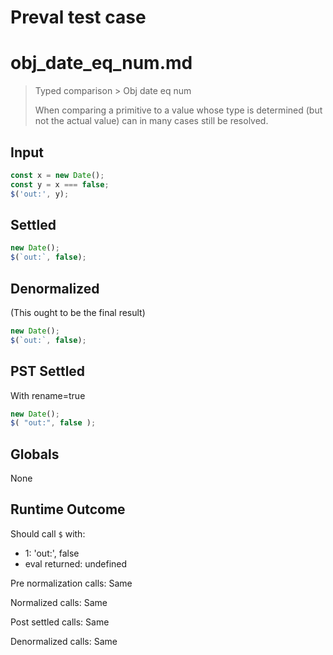 # Preval test case

# obj_date_eq_num.md

> Typed comparison > Obj date eq num
>
> When comparing a primitive to a value whose type is determined (but not the actual value) can in many cases still be resolved.

## Input

`````js filename=intro
const x = new Date();
const y = x === false;
$('out:', y);
`````


## Settled


`````js filename=intro
new Date();
$(`out:`, false);
`````


## Denormalized
(This ought to be the final result)

`````js filename=intro
new Date();
$(`out:`, false);
`````


## PST Settled
With rename=true

`````js filename=intro
new Date();
$( "out:", false );
`````


## Globals


None


## Runtime Outcome


Should call `$` with:
 - 1: 'out:', false
 - eval returned: undefined

Pre normalization calls: Same

Normalized calls: Same

Post settled calls: Same

Denormalized calls: Same
